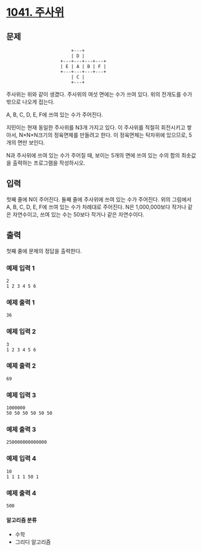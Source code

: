 # [1041. 주사위](https://www.acmicpc.net/problem/1041)

## 문제

                            +---+        
                            | D |        
                        +---+---+---+---+
                        | E | A | B | F |
                        +---+---+---+---+
                            | C |        
                            +---+  

주사위는 위와 같이 생겼다. 주사위의 여섯 면에는 수가 쓰여 있다. 위의 전개도를 수가 밖으로 나오게 접는다.

A, B, C, D, E, F에 쓰여 있는 수가 주어진다.

지민이는 현재 동일한 주사위를 N3개 가지고 있다. 이 주사위를 적절히 회전시키고 쌓아서, N×N×N크기의 정육면체를 만들려고 한다. 이 정육면체는 탁자위에 있으므로, 5개의 면만 보인다.

N과 주사위에 쓰여 있는 수가 주어질 때, 보이는 5개의 면에 쓰여 있는 수의 합의 최솟값을 출력하는 프로그램을 작성하시오.

## 입력

첫째 줄에 N이 주어진다. 둘째 줄에 주사위에 쓰여 있는 수가 주어진다. 위의 그림에서 A, B, C, D, E, F에 쓰여 있는 수가 차례대로 주어진다. N은 1,000,000보다 작거나 같은 자연수이고, 쓰여 있는 수는 50보다 작거나 같은 자연수이다.

## 출력

첫째 줄에 문제의 정답을 출력한다.

### 예제 입력 1 

```
2
1 2 3 4 5 6
```

### 예제 출력 1 

```
36
```

### 예제 입력 2 

```
3
1 2 3 4 5 6
```

### 예제 출력 2 

```
69
```

### 예제 입력 3 

```
1000000
50 50 50 50 50 50
```

### 예제 출력 3 

```
250000000000000
```

### 예제 입력 4 

```
10
1 1 1 1 50 1
```

### 예제 출력 4 

```
500
```

#### 알고리즘 분류
- 수학
- 그리디 알고리즘
